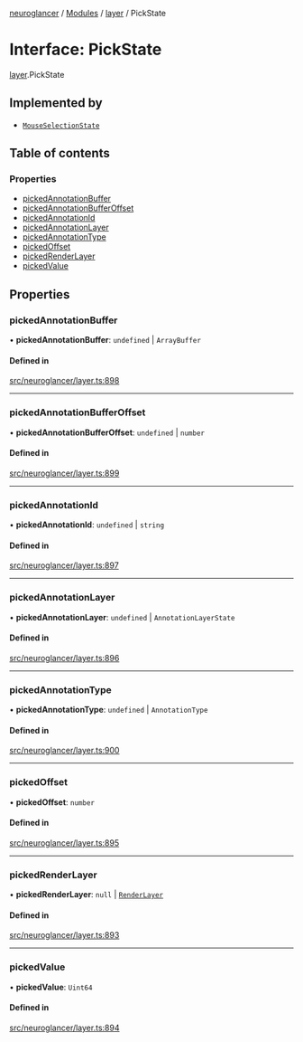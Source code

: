 [neuroglancer](../README.md) / [Modules](../modules.md) / [layer](../modules/layer.md) / PickState

# Interface: PickState

[layer](../modules/layer.md).PickState

## Implemented by

- [`MouseSelectionState`](../classes/layer.MouseSelectionState.md)

## Table of contents

### Properties

- [pickedAnnotationBuffer](layer.PickState.md#pickedannotationbuffer)
- [pickedAnnotationBufferOffset](layer.PickState.md#pickedannotationbufferoffset)
- [pickedAnnotationId](layer.PickState.md#pickedannotationid)
- [pickedAnnotationLayer](layer.PickState.md#pickedannotationlayer)
- [pickedAnnotationType](layer.PickState.md#pickedannotationtype)
- [pickedOffset](layer.PickState.md#pickedoffset)
- [pickedRenderLayer](layer.PickState.md#pickedrenderlayer)
- [pickedValue](layer.PickState.md#pickedvalue)

## Properties

### pickedAnnotationBuffer

• **pickedAnnotationBuffer**: `undefined` \| `ArrayBuffer`

#### Defined in

[src/neuroglancer/layer.ts:898](https://github.com/ActiveBrainAtlas2/neuroglancer/blob/b9eb98e6/src/neuroglancer/layer.ts#L898)

___

### pickedAnnotationBufferOffset

• **pickedAnnotationBufferOffset**: `undefined` \| `number`

#### Defined in

[src/neuroglancer/layer.ts:899](https://github.com/ActiveBrainAtlas2/neuroglancer/blob/b9eb98e6/src/neuroglancer/layer.ts#L899)

___

### pickedAnnotationId

• **pickedAnnotationId**: `undefined` \| `string`

#### Defined in

[src/neuroglancer/layer.ts:897](https://github.com/ActiveBrainAtlas2/neuroglancer/blob/b9eb98e6/src/neuroglancer/layer.ts#L897)

___

### pickedAnnotationLayer

• **pickedAnnotationLayer**: `undefined` \| `AnnotationLayerState`

#### Defined in

[src/neuroglancer/layer.ts:896](https://github.com/ActiveBrainAtlas2/neuroglancer/blob/b9eb98e6/src/neuroglancer/layer.ts#L896)

___

### pickedAnnotationType

• **pickedAnnotationType**: `undefined` \| `AnnotationType`

#### Defined in

[src/neuroglancer/layer.ts:900](https://github.com/ActiveBrainAtlas2/neuroglancer/blob/b9eb98e6/src/neuroglancer/layer.ts#L900)

___

### pickedOffset

• **pickedOffset**: `number`

#### Defined in

[src/neuroglancer/layer.ts:895](https://github.com/ActiveBrainAtlas2/neuroglancer/blob/b9eb98e6/src/neuroglancer/layer.ts#L895)

___

### pickedRenderLayer

• **pickedRenderLayer**: ``null`` \| [`RenderLayer`](../classes/renderlayer.RenderLayer.md)

#### Defined in

[src/neuroglancer/layer.ts:893](https://github.com/ActiveBrainAtlas2/neuroglancer/blob/b9eb98e6/src/neuroglancer/layer.ts#L893)

___

### pickedValue

• **pickedValue**: `Uint64`

#### Defined in

[src/neuroglancer/layer.ts:894](https://github.com/ActiveBrainAtlas2/neuroglancer/blob/b9eb98e6/src/neuroglancer/layer.ts#L894)
